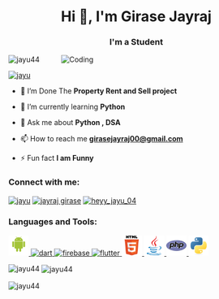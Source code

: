 <h1 align="center">Hi 👋, I'm Girase Jayraj</h1>
<h3 align="center">I'm a Student</h3>
<img align="right" alt="Coding" width="400"src="https://cdn.dribbble.com/users/1162077/screenshots/3848914/programmer.gif">

<p align="left"> <img src="https://komarev.com/ghpvc/?username=jayu44&label=Profile%20views&color=0e75b6&style=flat" alt="jayu44" /> </p>

<p align="left"> <a href="https://twitter.com/jayu" target="blank"><img src="https://img.shields.io/twitter/follow/jayu?logo=twitter&style=for-the-badge" alt="jayu" /></a> </p>

- 🔭 I’m Done The **Property Rent and Sell project**

- 🌱 I’m currently learning **Python**

- 💬 Ask me about **Python , DSA**

- 📫 How to reach me **girasejayraj00@gmail.com**

- ⚡ Fun fact **I am Funny**

<h3 align="left">Connect with me:</h3>
<p align="left">
<a href="https://twitter.com/jayu" target="blank"><img align="center" src="https://raw.githubusercontent.com/rahuldkjain/github-profile-readme-generator/master/src/images/icons/Social/twitter.svg" alt="jayu" height="30" width="40" /></a>
<a href="https://linkedin.com/in/jayraj girase" target="blank"><img align="center" src="https://raw.githubusercontent.com/rahuldkjain/github-profile-readme-generator/master/src/images/icons/Social/linked-in-alt.svg" alt="jayraj girase" height="30" width="40" /></a>
<a href="https://instagram.com/heyy_jayu_04" target="blank"><img align="center" src="https://raw.githubusercontent.com/rahuldkjain/github-profile-readme-generator/master/src/images/icons/Social/instagram.svg" alt="heyy_jayu_04" height="30" width="40" /></a>
</p>

<h3 align="left">Languages and Tools:</h3>
<p align="left"> <a href="https://developer.android.com" target="_blank" rel="noreferrer"> <img src="https://raw.githubusercontent.com/devicons/devicon/master/icons/android/android-original-wordmark.svg" alt="android" width="40" height="40"/> </a> <a href="https://dart.dev" target="_blank" rel="noreferrer"> <img src="https://www.vectorlogo.zone/logos/dartlang/dartlang-icon.svg" alt="dart" width="40" height="40"/> </a> <a href="https://firebase.google.com/" target="_blank" rel="noreferrer"> <img src="https://www.vectorlogo.zone/logos/firebase/firebase-icon.svg" alt="firebase" width="40" height="40"/> </a> <a href="https://flutter.dev" target="_blank" rel="noreferrer"> <img src="https://www.vectorlogo.zone/logos/flutterio/flutterio-icon.svg" alt="flutter" width="40" height="40"/> </a> <a href="https://www.w3.org/html/" target="_blank" rel="noreferrer"> <img src="https://raw.githubusercontent.com/devicons/devicon/master/icons/html5/html5-original-wordmark.svg" alt="html5" width="40" height="40"/> </a> <a href="https://www.java.com" target="_blank" rel="noreferrer"> <img src="https://raw.githubusercontent.com/devicons/devicon/master/icons/java/java-original.svg" alt="java" width="40" height="40"/> </a> <a href="https://www.php.net" target="_blank" rel="noreferrer"> <img src="https://raw.githubusercontent.com/devicons/devicon/master/icons/php/php-original.svg" alt="php" width="40" height="40"/> </a> <a href="https://www.python.org" target="_blank" rel="noreferrer"> <img src="https://raw.githubusercontent.com/devicons/devicon/master/icons/python/python-original.svg" alt="python" width="40" height="40"/> </a> </p>

<p><img align="left" src="https://github-readme-stats.vercel.app/api/top-langs?username=jayu44&show_icons=true&locale=en&layout=compact" alt="jayu44" /></p>

<p>&nbsp;<img align="center" src="https://github-readme-stats.vercel.app/api?username=jayu44&show_icons=true&locale=en" alt="jayu44" /></p>

<p><img align="center" src="https://github-readme-streak-stats.herokuapp.com/?user=jayu44&" alt="jayu44" /></p>

